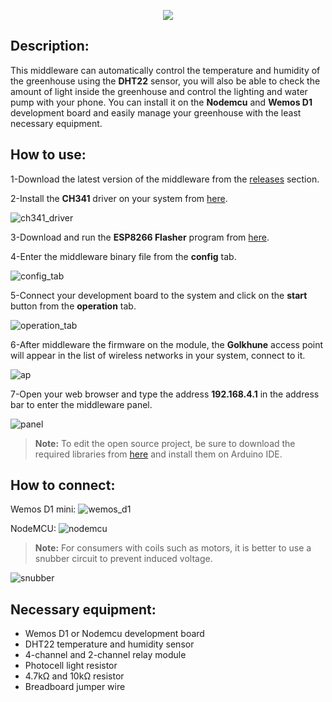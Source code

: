 <p align='center'>
    <img src='image/logo.png'>
</p>

## Description:
This middleware can automatically control the temperature and humidity of the greenhouse using the **DHT22** sensor, you will also be able to check the amount of light inside the greenhouse and control the lighting and water pump with your phone. You can install it on the **Nodemcu** and **Wemos D1** development board and easily manage your greenhouse with the least necessary equipment.

## How to use:
1-Download the latest version of the middleware from the [releases](https://github.com/alireza-moshfeghi/Golkhune_ESP8266/releases) section.

2-Install the **CH341** driver on your system from [here](https://github.com/alireza-moshfeghi/Golkhune_ESP8266/blob/main/CH341SER.zip).

![ch341_driver](image/driver.png)

3-Download and run the **ESP8266 Flasher** program from [here](https://github.com/alireza-moshfeghi/Golkhune_ESP8266/blob/main/ESP8266Flasher.zip).

4-Enter the middleware binary file from the **config** tab.

![config_tab](image/config.png)

5-Connect your development board to the system and click on the **start** button from the **operation** tab.

![operation_tab](image/operation.png)

6-After middleware the firmware on the module, the **Golkhune** access point will appear in the list of wireless networks in your system, connect to it.

![ap](image/ap.png)

7-Open your web browser and type the address **192.168.4.1** in the address bar to enter the middleware panel.

![panel](image/panel.png)

> **Note:** To edit the open source project, be sure to download the required libraries from [here](https://github.com/alireza-moshfeghi/Golkhune_ESP8266/tree/main/libraries) and install them on Arduino IDE.

## How to connect:
Wemos D1 mini:
![wemos_d1](image/wemos.jpg)

NodeMCU:
![nodemcu](image/nodemcu.jpg)

> **Note:** For consumers with coils such as motors, it is better to use a snubber circuit to prevent induced voltage.

![snubber](image/snubber.png)

## Necessary equipment:
- Wemos D1 or Nodemcu development board
- DHT22 temperature and humidity sensor
- 4-channel and 2-channel relay module
- Photocell light resistor
- 4.7kΩ and 10kΩ resistor
- Breadboard jumper wire

